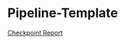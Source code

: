 # Pipeline-Template

[Checkpoint Report](https://github.ncsu.edu/CSC-DevOps-S22/DEVOPS-17/blob/main/CHECKPOINT-M1.md)
